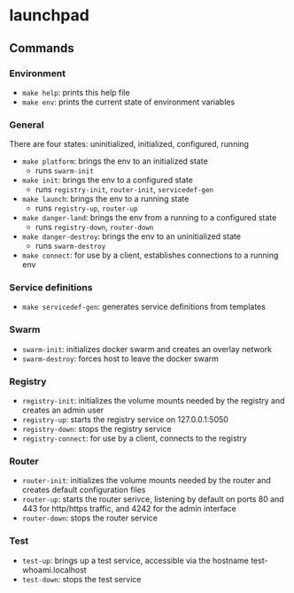 # launchpad

## Commands

### Environment

- `make help`: prints this help file
- `make env`: prints the current state of environment variables

### General

There are four states: uninitialized, initialized, configured, running

- `make platform`: brings the env to an initialized state
    - runs `swarm-init`
- `make init`: brings the env to a configured state
    - runs `registry-init`, `router-init`, `servicedef-gen`
- `make launch`: brings the env to a running state
    - runs `registry-up`, `router-up`
- `make danger-land`: brings the env from a running to a configured state
    - runs `registry-down`, `router-down`
- `make danger-destroy`: brings the env to an uninitialized state
    - runs `swarm-destroy`
- `make connect`: for use by a client, establishes connections to a running env

### Service definitions

- `make servicedef-gen`: generates service definitions from templates

### Swarm

- `swarm-init`: initializes docker swarm and creates an overlay network
- `swarm-destroy`: forces host to leave the docker swarm

### Registry

- `registry-init`: initializes the volume mounts needed by the registry and
  creates an admin user
- `registry-up`: starts the registry service on 127.0.0.1:5050
- `registry-down`: stops the registry service
- `registry-connect`: for use by a client, connects to the registry

### Router

- `router-init`: initializes the volume mounts needed by the router and creates
  default configuration files
- `router-up`: starts the router serivce, listening by default on ports 80 and
  443 for http/https traffic, and 4242 for the admin interface
- `router-down`: stops the router service

### Test

- `test-up`: brings up a test service, accessible via the hostname
  test-whoami.localhost
- `test-down`: stops the test service
